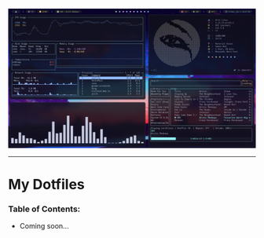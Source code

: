 ![qtile](.resources/screenshots/qtile.png)
<hr />

# My Dotfiles
### Table of Contents:
<ul>
  <li>Coming soon...</li>
</ul>
